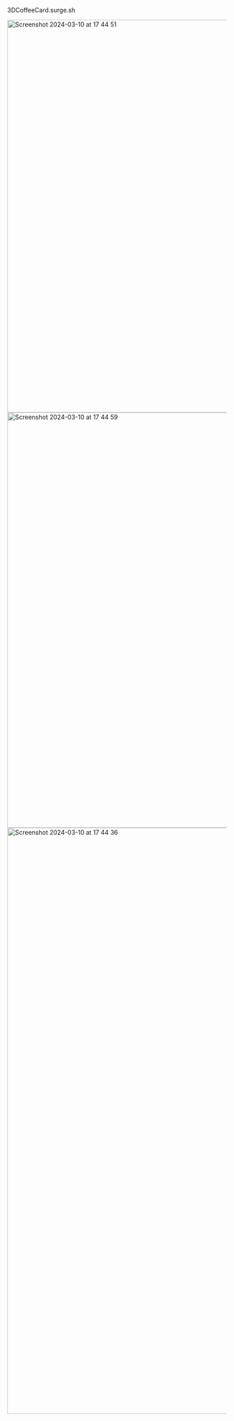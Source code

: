 3DCoffeeCard.surge.sh


<img width="901" alt="Screenshot 2024-03-10 at 17 44 51" src="https://github.com/nargysc/3DAnimation/assets/32126532/af893c0a-3a6f-4367-860b-842638cce0e1">
<img width="953" alt="Screenshot 2024-03-10 at 17 44 59" src="https://github.com/nargysc/3DAnimation/assets/32126532/9411c994-1002-46f0-bf06-352b18e8c9ba">
<img width="1345" alt="Screenshot 2024-03-10 at 17 44 36" src="https://github.com/nargysc/3DAnimation/assets/32126532/ab50a7e6-604c-4a78-94f9-828887d9d0c7">
